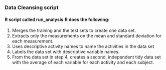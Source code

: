 ### Data Cleansing script

#### R script called run_analysis.R does the following: 
1.	Merges the training and the test sets to create one data set.
2.	Extracts only the measurements on the mean and standard deviation for each measurement. 
3.	Uses descriptive activity names to name the activities in the data set
4.	Labels the data set with descriptive variable names. 
5.	From the data set in step 4, creates a second, independent tidy data set with the average of each variable for each activity and each subject.

